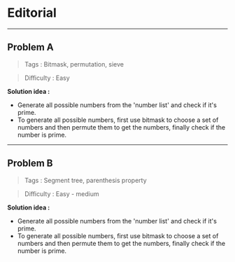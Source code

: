 # Editorial

---------------------------------------------------------------------------------------------

## Problem A

> Tags : Bitmask, permutation, sieve

> Difficulty : Easy

**Solution idea :**

 * Generate all possible numbers from the 'number list' and check if it's prime.
 * To generate all possible numbers, first use bitmask to choose a set of numbers and then permute them
   to get the numbers, finally check if the number is prime.
   
   
---------------------------------------------------------------------------------------------

## Problem B

> Tags : Segment tree, parenthesis property

> Difficulty : Easy - medium

**Solution idea :**

 * Generate all possible numbers from the 'number list' and check if it's prime.
 * To generate all possible numbers, first use bitmask to choose a set of numbers and then permute them
   to get the numbers, finally check if the number is prime.
   
   
   
   
   